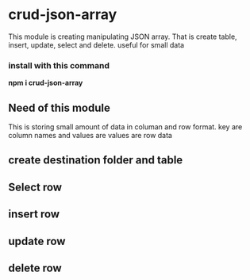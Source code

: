 # crud-json-array
This module is creating manipulating JSON array. That is create table, insert, update, select and delete. useful for small data

### install with this command
**npm i crud-json-array**

## Need of this module
This is storing small amount of data in columan and row format. key are column names and values are values are row data

## create destination folder and table

## Select row

## insert row

## update row

## delete row
